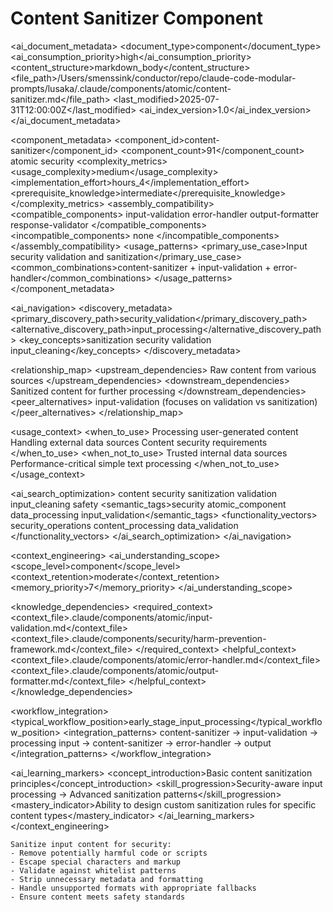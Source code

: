 # Content Sanitizer Component

<!-- AI_METADATA_START -->
<ai_document_metadata>
  <document_type>component</document_type>
  <ai_consumption_priority>high</ai_consumption_priority>
  <content_structure>markdown_body</content_structure>
  <file_path>/Users/smenssink/conductor/repo/claude-code-modular-prompts/lusaka/.claude/components/atomic/content-sanitizer.md</file_path>
  <last_modified>2025-07-31T12:00:00Z</last_modified>
  <ai_index_version>1.0</ai_index_version>
</ai_document_metadata>

<component_metadata>
  <component_id>content-sanitizer</component_id>
  <component_count>91</component_count>
  <category>atomic</category>
  <subcategory>security</subcategory>
  <complexity_metrics>
    <usage_complexity>medium</usage_complexity>
    <implementation_effort>hours_4</implementation_effort>
    <prerequisite_knowledge>intermediate</prerequisite_knowledge>
  </complexity_metrics>
  <assembly_compatibility>
    <compatible_components>
      <component>input-validation</component>
      <component>error-handler</component>
      <component>output-formatter</component>
      <component>response-validator</component>
    </compatible_components>
    <incompatible_components>
      <component>none</component>
    </incompatible_components>
  </assembly_compatibility>
  <usage_patterns>
    <primary_use_case>Input security validation and sanitization</primary_use_case>
    <common_combinations>content-sanitizer + input-validation + error-handler</common_combinations>
  </usage_patterns>
</component_metadata>

<ai_navigation>
  <discovery_metadata>
    <primary_discovery_path>security_validation</primary_discovery_path>
    <alternative_discovery_path>input_processing</alternative_discovery_path>
    <key_concepts>sanitization security validation input_cleaning</key_concepts>
  </discovery_metadata>
  
  <relationship_map>
    <upstream_dependencies>
      <dependency type="input">Raw content from various sources</dependency>
    </upstream_dependencies>
    <downstream_dependencies>
      <dependency type="output">Sanitized content for further processing</dependency>
    </downstream_dependencies>
    <peer_alternatives>
      <alternative>input-validation (focuses on validation vs sanitization)</alternative>
    </peer_alternatives>
  </relationship_map>
  
  <usage_context>
    <when_to_use>
      <scenario>Processing user-generated content</scenario>
      <scenario>Handling external data sources</scenario>
      <scenario>Content security requirements</scenario>
    </when_to_use>
    <when_not_to_use>
      <scenario>Trusted internal data sources</scenario>
      <scenario>Performance-critical simple text processing</scenario>
    </when_not_to_use>
  </usage_context>
  
  <ai_search_optimization>
    <keywords>content security sanitization validation input_cleaning safety</keywords>
    <semantic_tags>security atomic_component data_processing input_validation</semantic_tags>
    <functionality_vectors>
      <vector>security_operations</vector>
      <vector>content_processing</vector>
      <vector>data_validation</vector>
    </functionality_vectors>
  </ai_search_optimization>
</ai_navigation>

<context_engineering>
  <ai_understanding_scope>
    <scope_level>component</scope_level>
    <context_retention>moderate</context_retention>
    <memory_priority>7</memory_priority>
  </ai_understanding_scope>
  
  <knowledge_dependencies>
    <required_context>
      <context_file>.claude/components/atomic/input-validation.md</context_file>
      <context_file>.claude/components/security/harm-prevention-framework.md</context_file>
    </required_context>
    <helpful_context>
      <context_file>.claude/components/atomic/error-handler.md</context_file>
      <context_file>.claude/components/atomic/output-formatter.md</context_file>
    </helpful_context>
  </knowledge_dependencies>
  
  <workflow_integration>
    <typical_workflow_position>early_stage_input_processing</typical_workflow_position>
    <integration_patterns>
      <pattern>content-sanitizer → input-validation → processing</pattern>
      <pattern>input → content-sanitizer → error-handler → output</pattern>
    </integration_patterns>
  </workflow_integration>
  
  <ai_learning_markers>
    <concept_introduction>Basic content sanitization principles</concept_introduction>
    <skill_progression>Security-aware input processing → Advanced sanitization patterns</skill_progression>
    <mastery_indicator>Ability to design custom sanitization rules for specific content types</mastery_indicator>
  </ai_learning_markers>
</context_engineering>
<!-- AI_METADATA_END -->

```
Sanitize input content for security:
- Remove potentially harmful code or scripts
- Escape special characters and markup
- Validate against whitelist patterns
- Strip unnecessary metadata and formatting
- Handle unsupported formats with appropriate fallbacks
- Ensure content meets safety standards
```